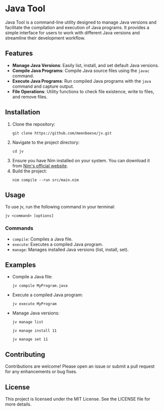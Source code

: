# Java Tool

Java Tool is a command-line utility designed to manage Java versions and facilitate the compilation and execution of Java programs. It provides a simple interface for users to work with different Java versions and streamline their development workflow.

## Features

- **Manage Java Versions**: Easily list, install, and set default Java versions.
- **Compile Java Programs**: Compile Java source files using the `javac` command.
- **Execute Java Programs**: Run compiled Java programs with the `java` command and capture output.
- **File Operations**: Utility functions to check file existence, write to files, and remove files.

## Installation

1. Clone the repository:
   ```
   git clone https://github.com/meenbeese/jv.git
   ```
2. Navigate to the project directory:
   ```
   cd jv
   ```
3. Ensure you have Nim installed on your system. You can download it from [Nim's official website](https://nim-lang.org/).
4. Build the project:
   ```
   nim compile --run src/main.nim
   ```

## Usage

To use jv, run the following command in your terminal:

```
jv <command> [options]
```

### Commands

- `compile`: Compiles a Java file.
- `execute`: Executes a compiled Java program.
- `manage`: Manages installed Java versions (list, install, set).

## Examples

- Compile a Java file:
  ```
  jv compile MyProgram.java
  ```

- Execute a compiled Java program:
  ```
  jv execute MyProgram
  ```

- Manage Java versions:
  ```
  jv manage list
  ```
  ```
  jv manage install 11
  ```
  ```
  jv manage set 11
  ```

## Contributing

Contributions are welcome! Please open an issue or submit a pull request for any enhancements or bug fixes.

## License

This project is licensed under the MIT License. See the LICENSE file for more details.
